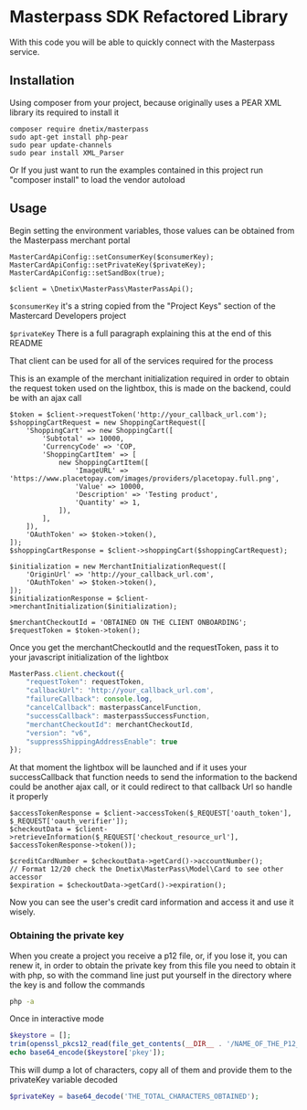 # Masterpass SDK Refactored Library

With this code you will be able to quickly connect with the Masterpass service.

## Installation

Using composer from your project, because originally uses a PEAR XML library its required to install it

```
composer require dnetix/masterpass
sudo apt-get install php-pear
sudo pear update-channels
sudo pear install XML_Parser
```

Or If you just want to run the examples contained in this project run "composer install" to load the vendor autoload

## Usage

Begin setting the environment variables, those values can be obtained from the Masterpass merchant portal

```
MasterCardApiConfig::setConsumerKey($consumerKey);
MasterCardApiConfig::setPrivateKey($privateKey);
MasterCardApiConfig::setSandBox(true);

$client = \Dnetix\MasterPass\MasterPassApi();
```
`$consumerKey` it's a string copied from the "Project Keys" section of the Mastercard Developers project

`$privateKey` There is a full paragraph explaining this at the end of this README


That client can be used for all of the services required for the process

This is an example of the merchant initialization required in order to obtain the request token used on the lightbox, this is made on the backend, could be with an ajax call

```
$token = $client->requestToken('http://your_callback_url.com');
$shoppingCartRequest = new ShoppingCartRequest([
    'ShoppingCart' => new ShoppingCart([
        'Subtotal' => 10000,
        'CurrencyCode' => 'COP,
        'ShoppingCartItem' => [
            new ShoppingCartItem([
                'ImageURL' => 'https://www.placetopay.com/images/providers/placetopay.full.png',
                'Value' => 10000,
                'Description' => 'Testing product',
                'Quantity' => 1,
            ]),
        ],
    ]),
    'OAuthToken' => $token->token(),
]);
$shoppingCartResponse = $client->shoppingCart($shoppingCartRequest);

$initialization = new MerchantInitializationRequest([
    'OriginUrl' => 'http://your_callback_url.com',
    'OAuthToken' => $token->token(),
]);
$initializationResponse = $client->merchantInitialization($initialization);

$merchantCheckoutId = 'OBTAINED ON THE CLIENT ONBOARDING';
$requestToken = $token->token();
```

Once you get the merchantCheckoutId and the requestToken, pass it to your javascript initialization of the lightbox

```js
MasterPass.client.checkout({
    "requestToken": requestToken,
    "callbackUrl": 'http://your_callback_url.com',
    "failureCallback": console.log,
    "cancelCallback": masterpassCancelFunction,
    "successCallback": masterpassSuccessFunction,
    "merchantCheckoutId": merchantCheckoutId,
    "version": "v6",
    "suppressShippingAddressEnable": true
});
```

At that moment the lightbox will be launched and if it uses your successCallback that function needs to send the information to the backend could be another ajax call, or it could redirect to that callback Url so handle it properly

```
$accessTokenResponse = $client->accessToken($_REQUEST['oauth_token'], $_REQUEST['oauth_verifier']);
$checkoutData = $client->retrieveInformation($_REQUEST['checkout_resource_url'], $accessTokenResponse->token());

$creditCardNumber = $checkoutData->getCard()->accountNumber();
// Format 12/20 check the Dnetix\MasterPass\Model\Card to see other accessor
$expiration = $checkoutData->getCard()->expiration();
```
Now you can see the user's credit card information and access it and use it wisely.

### Obtaining the private key

When you create a project you receive a p12 file, or, if you lose it, you can renew it, in order to obtain the private key from this file you need to obtain it with php, so with the command line just put yourself in the directory where the key is and follow the commands

```sh
php -a
```
Once in interactive mode
```php
$keystore = [];
trim(openssl_pkcs12_read(file_get_contents(__DIR__ . '/NAME_OF_THE_P12_FILE.p12'), $keystore, 'THE_PASSWORD_OF_THE_P12'));
echo base64_encode($keystore['pkey']);
```
This will dump a lot of characters, copy all of them and provide them to the privateKey variable decoded

```php
$privateKey = base64_decode('THE_TOTAL_CHARACTERS_OBTAINED');
```
